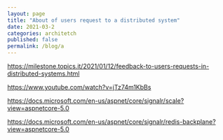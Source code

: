 ```yaml
---
layout: page
title: "About of users request to a distributed system"
date: 2021-03-2
categories: architetch 
published: false
permalink: /blog/a
---
```


https://milestone.topics.it/2021/01/12/feedback-to-users-requests-in-distributed-systems.html

https://www.youtube.com/watch?v=jTz74m1KbBs

https://docs.microsoft.com/en-us/aspnet/core/signalr/scale?view=aspnetcore-5.0

https://docs.microsoft.com/en-us/aspnet/core/signalr/redis-backplane?view=aspnetcore-5.0
